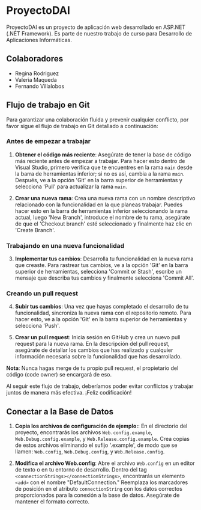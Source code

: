 # ProyectoDAI
ProyectoDAI es un proyecto de aplicación web desarrollado en ASP.NET (.NET Framework). Es parte de nuestro trabajo de curso para Desarrollo de Aplicaciones Informáticas.

## Colaboradores
- Regina Rodriguez
- Valeria Maqueda
- Fernando Villalobos

## Flujo de trabajo en Git

Para garantizar una colaboración fluida y prevenir cualquier conflicto, por favor sigue el flujo de trabajo en Git detallado a continuación:

### Antes de empezar a trabajar

1. **Obtener el código más reciente**: Asegúrate de tener la base de código más reciente antes de empezar a trabajar. Para hacer esto dentro de Visual Studio, primero verifica que te encuentres en la rama `main` desde la barra de herramientas inferior; si no es así, cambia a la rama `main`. Después, ve a la opción 'Git' en la barra superior de herramientas y selecciona 'Pull' para actualizar la rama `main`.

2. **Crear una nueva rama**: Crea una nueva rama con un nombre descriptivo relacionado con la funcionalidad en la que planeas trabajar. Puedes hacer esto en la barra de herramientas inferior seleccionando la rama actual, luego 'New Branch', introduce el nombre de tu rama, asegúrate de que el 'Checkout branch' esté seleccionado y finalmente haz clic en 'Create Branch'.

### Trabajando en una nueva funcionalidad

3. **Implementar tus cambios**: Desarrolla tu funcionalidad en la nueva rama que creaste. Para rastrear tus cambios, ve a la opción 'Git' en la barra superior de herramientas, selecciona 'Commit or Stash', escribe un mensaje que describa tus cambios y finalmente selecciona 'Commit All'.

### Creando un pull request

4. **Subir tus cambios**: Una vez que hayas completado el desarrollo de tu funcionalidad, sincroniza la nueva rama con el repositorio remoto. Para hacer esto, ve a la opción 'Git' en la barra superior de herramientas y selecciona 'Push'.

5. **Crear un pull request**: Inicia sesión en GitHub y crea un nuevo pull request para la nueva rama. En la descripción del pull request, asegúrate de detallar los cambios que has realizado y cualquier información necesaria sobre la funcionalidad que has desarrollado.

**Nota**: Nunca hagas merge de tu propio pull request, el propietario del código (code owner) se encargará de eso.

Al seguir este flujo de trabajo, deberíamos poder evitar conflictos y trabajar juntos de manera más efectiva. ¡Feliz codificación!

## Conectar a la Base de Datos

1. **Copia los archivos de configuración de ejemplo:**: En el directorio del proyecto, encontrarás los archivos `Web.config.example`, `Web.Debug.config.example`, y `Web.Release.config.example`. Crea copias de estos archivos eliminando el sufijo '.example', de modo que se llamen: `Web.config`, `Web.Debug.config`, y `Web.Release.config`.

2. **Modifica el archivo Web.config**: Abre el archivo `Web.config` en un editor de texto o en tu entorno de desarrollo. Dentro del tag `<connectionStrings></connectionStrings>`, encontrarás un elemento `<add>` con el nombre "DefaultConnection." Reemplaza los marcadores de posición en el atributo `connectionString` con los datos correctos proporcionados para la conexión a la base de datos. Asegúrate de mantener el formato correcto.